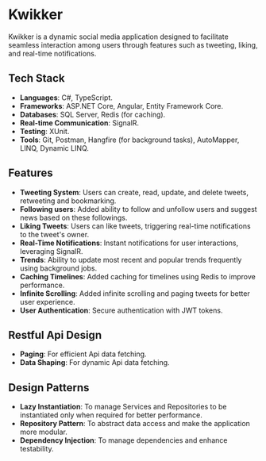 # Kwikker

Kwikker is a dynamic social media application designed to facilitate seamless interaction among users through features such as tweeting, liking, and real-time notifications.

##  Tech Stack

- **Languages**: C#, TypeScript.
- **Frameworks**: ASP.NET Core, Angular, Entity Framework Core.
- **Databases**: SQL Server, Redis (for caching).
- **Real-time Communication**: SignalR.
- **Testing**: XUnit.
- **Tools**: Git, Postman, Hangfire (for background tasks), AutoMapper, LINQ, Dynamic LINQ.
  
##  Features

- **Tweeting System**: Users can create, read, update, and delete tweets, retweeting and bookmarking.
- **Following users**: Added ability to follow and unfollow users and suggest news based on these followings.
- **Liking Tweets**: Users can like tweets, triggering real-time notifications to the tweet's owner.
- **Real-Time Notifications**: Instant notifications for user interactions, leveraging SignalR.
- **Trends**: Ability to update most recent and popular trends frequently using background jobs.
- **Caching Timelines**: Added caching for timelines using Redis to improve performance.
- **Infinite Scrolling**: Added infinite scrolling and paging tweets for better user experience.
- **User Authentication**: Secure authentication with JWT tokens.  

## Restful Api Design

- **Paging**: For efficient Api data fetching.
- **Data Shaping**: For dynamic Api data fetching.

##  Design Patterns

- **Lazy Instantiation**: To manage Services and Repositories to be instantiated only when required for better performance.  
- **Repository Pattern**: To abstract data access and make the application more modular.
- **Dependency Injection**: To manage dependencies and enhance testability.
  

